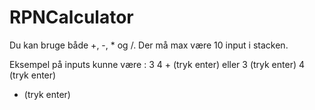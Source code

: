 # RPNCalculator
Du kan bruge både +, -, * og /. 
Der må max være 10 input i stacken. 

Eksempel på inputs kunne være : 
3 4 + (tryk enter)
eller 
3 (tryk enter)
4 (tryk enter)
* (tryk enter)

